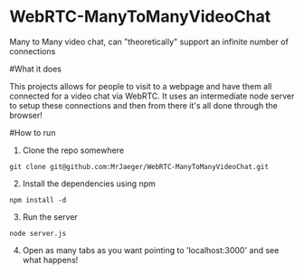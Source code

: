 WebRTC-ManyToManyVideoChat
==========================

Many to Many video chat, can "theoretically" support an infinite number of connections

#What it does

This projects allows for people to visit to a webpage and have them all connected for a video chat via WebRTC.  It uses an intermediate node server to setup these connections and then from there it's all done through the browser!

#How to run

1.  Clone the repo somewhere  
```
git clone git@github.com:MrJaeger/WebRTC-ManyToManyVideoChat.git
```

2.  Install the dependencies using npm  
```
npm install -d
```

3.  Run the server  
```
node server.js
```

4.  Open as many tabs as you want pointing to 'localhost:3000' and see what happens!
	
